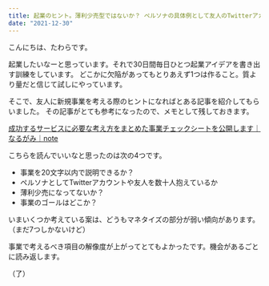 ```yaml
---
title: 起業のヒント。薄利少売型ではないか？ ペルソナの具体例として友人のTwitterアカウントある？
date: "2021-12-30"
---
```


こんにちは、たわらです。

起業したいなーと思っています。それで30日間毎日ひとつ起業アイデアを書き出す訓練をしています。
どこかに欠陥があってもとりあえず1つは作ること。質より量だと信じて試しにやっています。

そこで、友人に新規事業を考える際のヒントになればとある記事を紹介してもらいました。
その記事がとても参考になったので、メモとして残しておきます。

[成功するサービスに必要な考え方をまとめた事業チェックシートを公開します｜なるがみ｜note](https://note.com/nalgami/n/nbd6eb1169e15#44ed0a62-0ff3-4c60-9e5a-06cb7b5adc49)

こちらを読んでいいなと思ったのは次の4つです。

- 事業を20文字以内で説明できるか？
- ペルソナとしてTwitterアカウントや友人を数十人抱えているか
- 薄利少売になってないか？
- 事業のゴールはどこか？

いまいくつか考えている案は、どうもマネタイズの部分が弱い傾向があります。（まだ7つしかないけど）

事業で考えるべき項目の解像度が上がってとてもよかったです。機会があるごとに読み返します。

（了）

